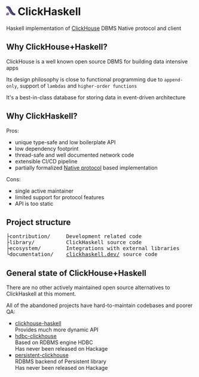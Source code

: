 # <img width="24px" height="24px" src="./documentation/assets/logo.svg"> ClickHaskell

Haskell implementation of [ClickHouse](https://clickhouse.com/) DBMS Native protocol and client

## Why ClickHouse+Haskell?

ClickHouse is a well known open source DBMS for building data intensive apps

Its design philosophy is close to functional programming due to `append-only`, support of `lambdas` and `higher-order functions`

It's a best-in-class database for storing data in event-driven architecture

## Why ClickHaskell?

Pros:

<ul type="square">
    <li>unique type-safe and low boilerplate API</li>
    <li>low dependency footprint</li>
    <li>thread-safe and well documented network code</li>
    <li>extensible CI/CD pipeline</li>
    <li>partially formalized <a href="https://clickhouse.com/docs/native-protocol/basics">Native protocol</a> based implementation</li>
</ul>

Cons:
<ul type="square">
  <li>single active maintainer</li>
  <li>limited support for protocol features</li>
  <li>API is too static</li>
</ul>

## Project structure

<pre>
├contribution/     Development related code
├library/          ClickHaskell source code
├ecosystem/        Integrations with external libraries
└documentation/    <a href="https://clickhaskell.dev/">clickhaskell.dev/</a> source code
</pre>

## General state of ClickHouse+Haskell

There are no other actively maintained open source alternatives to ClickHaskell at this moment.

All of the abandoned projects have hard-to-maintain codebases and poorer QA:

<ul type=square>
  <li><a href="https://github.com/2049foundation/clickhouse-haskell/">clickhouse-haskell</a></li>
  Provides much more dynamic API
  <li><a href="https://github.com/zaneli/hdbc-clickhouse/tree/master">hdbc-clickhouse</a></li>
  Based on RDBMS engine HDBC<br>
  Has never been released on Hackage
  <li><a href="https://github.com/Diamondy4/persistent-clickhouse">persistent-clickhouse</a></li>
  RDBMS backend of Persistent library<br>
  Has never been released on Hackage
</ul>
